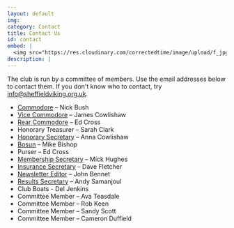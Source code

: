 ```yaml
---
layout: default
img:
category: Contact
title: Contact Us
id: contact
embed: |
  <img src="https://res.cloudinary.com/correctedtime/image/upload/f_jpg/w_400/v1653253764/Sheffield%20Viking%20SC/IMG_0768_rwcxvj.jpg" width="400" height="267" alt="Some of the committee">
description: |
---
```

  The club is run by a committee of members. Use the email addresses below to contact them. If you don't know who to contact, try <a href="mailto:info@sheffieldviking.org.uk">info@sheffieldviking.org.uk</a>.

  <ul>
    <li><a href="mailto:commodore@sheffieldviking.org.uk">Commodore</a> – Nick Bush</li>
    <li><a href="mailto:vice-commodore@sheffieldviking.org.uk">Vice Commodore</a> – James Cowlishaw</li>
    <li><a href="mailto:rear-commodore@sheffieldviking.org.uk">Rear Commodore</a> – Ed Cross</li>
    <li>Honorary Treasurer – Sarah Clark</li>
    <li><a href="mailto:secretary@sheffieldviking.org.uk">Honorary Secretary</a> – Anna Cowlishaw</li>
    <li><a href="mailto:bosun@sheffieldviking.org.uk">Bosun</a> – Mike Bishop</li>
    <li>Purser – Ed Cross</li>
    <li><a href="mailto:membership@sheffieldviking.org.uk">Membership Secretary</a> – Mick Hughes</li>
    <li><a href="mailto:insurance@sheffieldviking.org.uk">Insurance Secretary</a> – Dave Fletcher</li>
    <li><a href="mailto:viking@sheffieldviking.org.uk">Newsletter Editor</a> – John Bennet</li>
    <li><a href="mailto:results@sheffieldviking.org.uk">Results Secretary</a> – Andy Samanjoul</li>
    <li>Club Boats - Del Jenkins</li>
    <li>Committee Member – Ava Teasdale</li>
    <li>Committee Member – Rob Keen</li>
    <li>Committee Member – Sandy Scott</li>
    <li>Committee Member – Cameron Duffield</li>
  </ul>
